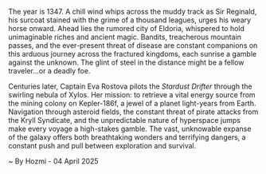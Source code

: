 
The year is 1347.  A chill wind whips across the muddy track as Sir Reginald, his surcoat stained with the grime of a thousand leagues, urges his weary horse onward.  Ahead lies the rumored city of Eldoria, whispered to hold unimaginable riches and ancient magic.  Bandits, treacherous mountain passes, and the ever-present threat of disease are constant companions on this arduous journey across the fractured kingdoms, each sunrise a gamble against the unknown.  The glint of steel in the distance might be a fellow traveler...or a deadly foe.

Centuries later, Captain Eva Rostova pilots the *Stardust Drifter* through the swirling nebula of Xylos.  Her mission: to retrieve a vital energy source from the mining colony on Kepler-186f, a jewel of a planet light-years from Earth.  Navigation through asteroid fields, the constant threat of pirate attacks from the Kryll Syndicate, and the unpredictable nature of hyperspace jumps make every voyage a high-stakes gamble.  The vast, unknowable expanse of the galaxy offers both breathtaking wonders and terrifying dangers, a constant push and pull between exploration and survival.

~ By Hozmi - 04 April 2025
